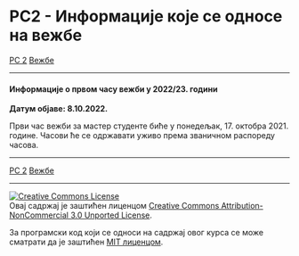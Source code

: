 # РС2 - Информације које се односе на вежбе

[РС 2](../../README.md) [Вежбе](../README.md)

---

#### Информације о првом часу вежби у 2022/23. години

**Датум објаве: 8.10.2022.**

Први час вежби за мастер студенте биће у понедељак, 17. октобра 2021. године. Часови ће се одржавати уживо према званичном распореду часова.

---

[РС 2](../../README.md) [Вежбе](../README.md)

---

<a rel="license" href="http://creativecommons.org/licenses/by-nc/3.0/"><img alt="Creative Commons License" style="border-width:0" src="https://i.creativecommons.org/l/by-nc/3.0/88x31.png" /></a><br />Овај садржај је заштићен лиценцом <a rel="license" href="http://creativecommons.org/licenses/by-nc/3.0/">Creative Commons Attribution-NonCommercial 3.0 Unported License</a>.

За програмски код који се односи на садржај овог курса се може сматрати да је заштићен [MIT лиценцом](/LICENSE).
